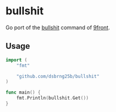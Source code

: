 # bullshit

Go port of the [bullshit](http://man.cat-v.org/9front/1/bullshit) command of [9front](http://9front.org/).

## Usage
```go
import (
	"fmt"

	"github.com/dsbrng25b/bullshit"
)

func main() {
	fmt.Println(bullshit.Get())
}
```
